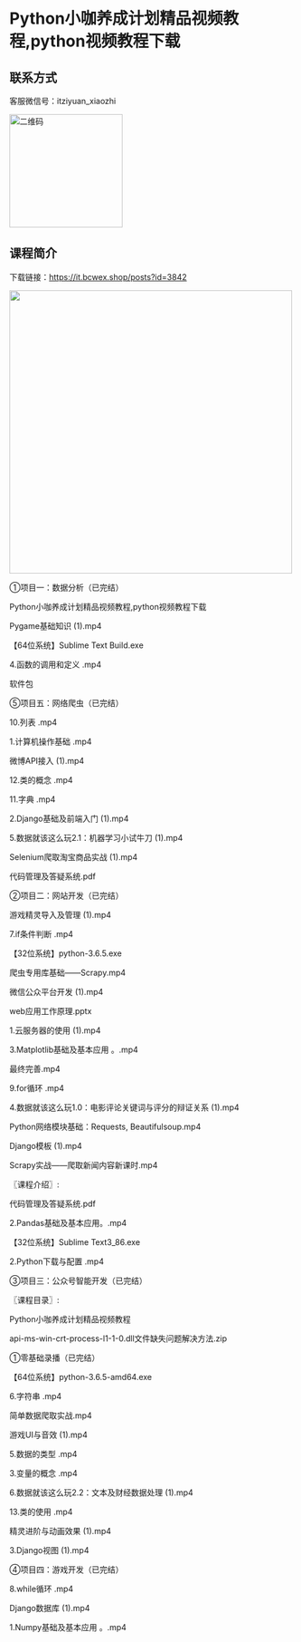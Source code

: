 # Python小咖养成计划精品视频教程,python视频教程下载

## 联系方式

客服微信号：itziyuan_xiaozhi

<img src="https://ziyuanyun.oss-cn-guangzhou.aliyuncs.com/common/20240614073449/666b82192834a.jpg" width="200" height="200" alt="二维码">

## 课程简介

下载链接：https://it.bcwex.shop/posts?id=3842

<img src="https://ziyuanyun.oss-cn-guangzhou.aliyuncs.com/yun/20240515185352/6644944086be6.jpg" width="500" alt="">

  ①项目一：数据分析（已完结）

 Python小咖养成计划精品视频教程,python视频教程下载



 Pygame基础知识 (1).mp4

 【64位系统】Sublime Text Build.exe

 4.函数的调用和定义 .mp4

 软件包

 ⑤项目五：网络爬虫（已完结）

 10.列表 .mp4

 1.计算机操作基础 .mp4

 微博API接入 (1).mp4

 12.类的概念 .mp4

 11.字典 .mp4

 2.Django基础及前端入门 (1).mp4

 5.数据就该这么玩2.1：机器学习小试牛刀 (1).mp4

 Selenium爬取淘宝商品实战 (1).mp4

 代码管理及答疑系统.pdf

 ②项目二：网站开发（已完结）

 游戏精灵导入及管理 (1).mp4

 7.if条件判断 .mp4

 【32位系统】python-3.6.5.exe

 爬虫专用库基础——Scrapy.mp4

 微信公众平台开发 (1).mp4

 web应用工作原理.pptx

 1.云服务器的使用 (1).mp4

 3.Matplotlib基础及基本应用 。.mp4

 最终完善.mp4

 9.for循环 .mp4

 4.数据就该这么玩1.0：电影评论关键词与评分的辩证关系 (1).mp4

 Python网络模块基础：Requests, Beautifulsoup.mp4

 Django模板 (1).mp4

 Scrapy实战——爬取新闻内容新课时.mp4

 〖课程介绍〗:

 代码管理及答疑系统.pdf

 2.Pandas基础及基本应用。.mp4

 【32位系统】Sublime Text3_86.exe

 2.Python下载与配置 .mp4

 ③项目三：公众号智能开发（已完结）

 〖课程目录〗:

 Python小咖养成计划精品视频教程

 api-ms-win-crt-process-l1-1-0.dll文件缺失问题解决方法.zip

 ①零基础录播（已完结）

 【64位系统】python-3.6.5-amd64.exe

 6.字符串 .mp4

 简单数据爬取实战.mp4

 游戏UI与音效 (1).mp4

 5.数据的类型 .mp4

 3.变量的概念 .mp4

 6.数据就该这么玩2.2：文本及财经数据处理 (1).mp4

 13.类的使用 .mp4

 精灵进阶与动画效果 (1).mp4

 3.Django视图 (1).mp4

 ④项目四：游戏开发（已完结）

 8.while循环 .mp4

 Django数据库 (1).mp4

 1.Numpy基础及基本应用 。.mp4

  